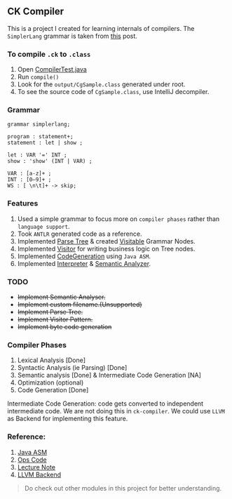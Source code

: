 ## CK Compiler
This is a project I created for learning internals of compilers. The `SimplerLang` grammar is taken from [this](https://shalithasuranga.medium.com/build-your-own-programming-language-with-antlr-5201955537a5) post. 

### To compile `.ck` to `.class`
1. Open [CompilerTest.java](src/test/java/com/arjunsk/compiler/ck/CkCompilerTest.java)
2. Run `compile()`
3. Look for the `output/CgSample.class` generated under root.
4. To see the source code of `CgSample.class`, use IntelliJ decompiler.

### Grammar
```antlrv4
grammar simplerlang;

program : statement+;
statement : let | show ;

let : VAR '=' INT ;
show : 'show' (INT | VAR) ;

VAR : [a-z]+ ;
INT : [0–9]+ ;
WS : [ \n\t]+ -> skip;
```

### Features
1. Used a simple grammar to focus more on `compiler phases` rather than `language support`.
2. Took `ANTLR` generated code as a reference.
2. Implemented [Parse Tree](src/main/java/com/arjunsk/compiler/ck/domain/tree/ParseTree.java) & created [Visitable](src/main/java/com/arjunsk/compiler/ck/domain/tree/Visitable.java) Grammar Nodes.
3. Implemented [Visitor](src/main/java/com/arjunsk/compiler/ck/visitor/Visitor.java) for writing business logic on Tree nodes.
4. Implemented [CodeGeneration](src/main/java/com/arjunsk/compiler/ck/visitor/codegenerator/CodeGeneratorVisitor.java) using `Java ASM`.
5. Implemented [Interpreter](src/main/java/com/arjunsk/compiler/ck/visitor/interpreter/InterpreterVisitor.java) & [Semantic Analyzer](src/main/java/com/arjunsk/compiler/ck/visitor/semantic/SemanticAnalyzer.java).

### TODO
* ~~Implement Semantic Analyser.~~
* ~~Implement custom filename.(Unsupported)~~
* ~~Implement Parse Tree.~~
* ~~Implement Visitor Pattern.~~
* ~~Implement byte code generation~~

### Compiler Phases
1. Lexical Analysis [Done]
2. Syntactic Analysis (ie Parsing) [Done]
3. Semantic analysis [Done] & Intermediate Code Generation [NA]
4. Optimization (optional)
5. Code Generation [Done]

Intermediate Code Generation: code gets converted to independent intermediate code. We are not doing this in `ck-compiler`. 
We could use `LLVM` as Backend for implementing this feature. 

### Reference:
1. [Java ASM](https://github.com/arjunsk/java-bytecode/tree/master/java-asm/ow2-asm-example/src/main/java/com/arjunsk/asm/asmifier)
2. [Ops Code](https://docs.oracle.com/javase/specs/jvms/se7/html/jvms-6.html)
3. [Lecture Note](https://www.radford.edu/~nokie/classes/380/phases.html)
4. [LLVM Backend](https://llvm.org/docs/WritingAnLLVMBackend.html)

> Do check out other modules in this project for better understanding.️